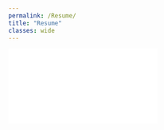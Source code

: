 ```yaml
---
permalink: /Resume/
title: "Resume"
classes: wide
---
```

<embed src="/assets/resume.pdf" type="application/pdf" />
